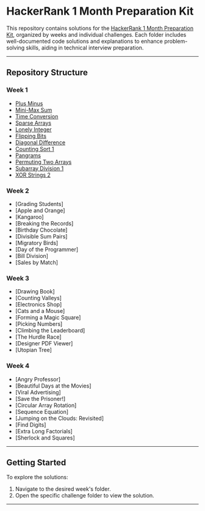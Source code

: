 # HackerRank 1 Month Preparation Kit

This repository contains solutions for the [HackerRank 1 Month Preparation Kit](https://www.hackerrank.com/interview/preparation-kits/one-month-preparation-kit/one-month-week-one/challenges), organized by weeks and individual challenges. Each folder includes well-documented code solutions and explanations to enhance problem-solving skills, aiding in technical interview preparation.

---

## Repository Structure

### **Week 1**
- [Plus Minus](./Week-01)
- [Mini-Max Sum](./Week-01)
- [Time Conversion](./Week-01)
- [Sparse Arrays](./Week-01)
- [Lonely Integer](./Week-01)
- [Flipping Bits](./Week-01)
- [Diagonal Difference](./Week-01)
- [Counting Sort 1](./Week-01)
- [Pangrams](./Week-01)
- [Permuting Two Arrays](./Week-01)
- [Subarray Division 1](./Week-01)
- [XOR Strings 2](./Week-01)

### **Week 2**
- [Grading Students]
- [Apple and Orange]
- [Kangaroo]
- [Breaking the Records]
- [Birthday Chocolate]
- [Divisible Sum Pairs]
- [Migratory Birds]
- [Day of the Programmer]
- [Bill Division]
- [Sales by Match]

### **Week 3**
- [Drawing Book]
- [Counting Valleys]
- [Electronics Shop]
- [Cats and a Mouse]
- [Forming a Magic Square]
- [Picking Numbers]
- [Climbing the Leaderboard]
- [The Hurdle Race]
- [Designer PDF Viewer]
- [Utopian Tree]

### **Week 4**
- [Angry Professor]
- [Beautiful Days at the Movies]
- [Viral Advertising]
- [Save the Prisoner!]
- [Circular Array Rotation]
- [Sequence Equation]
- [Jumping on the Clouds: Revisited]
- [Find Digits]
- [Extra Long Factorials]
- [Sherlock and Squares]

---
## Getting Started

To explore the solutions:
1. Navigate to the desired week's folder.
2. Open the specific challenge folder to view the solution.

---
